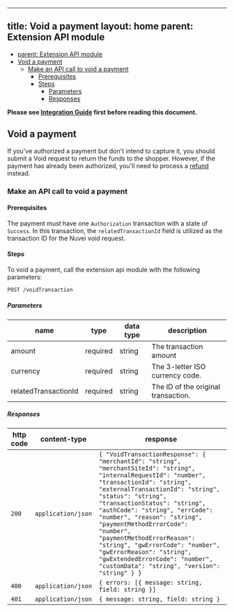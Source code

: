
---
title: Void a payment
layout: home
parent: Extension API module
---
- [parent: Extension API module](#parent-extension-api-module)
- [Void a payment](#void-a-payment)
  - [Make an API call to void a payment](#make-an-api-call-to-void-a-payment)
    - [Prerequisites](#prerequisites)
    - [Steps](#steps)
      - [Parameters](#parameters)
      - [Responses](#responses)


**Please see [Integration Guide](IntegrationGuide.md) first before reading this document.**

## Void a payment

If you've authorized a payment but don't intend to capture it, you should submit a Void request to return the funds to the shopper. However, if the payment has already been authorized, you'll need to process a [refund](./Refund.md) instead.

### Make an API call to void a payment

#### Prerequisites

The payment must have one `Authorization` transaction with a state of `Success`. In this transaction, the `relatedTransactionId` field is utilized as the transaction ID for the Nuvei void request.

#### Steps

To void a payment, call the extension api module with the following parameters:

```bash
POST /voidTransaction
```

##### Parameters

| name                 | type     | data type | description                         |
| -------------------- | -------- | --------- | ----------------------------------- |
| amount               | required | string    | The transaction amount              |
| currency             | required | string    | The 3-letter ISO currency code.     |
| relatedTransactionId | required | string    | The ID of the original transaction. |

##### Responses

| http code | content-type       | response                                                                                                                                                                                                                                                                                                                                                                                                                                                                                                           |
| --------- | ------------------ | ------------------------------------------------------------------------------------------------------------------------------------------------------------------------------------------------------------------------------------------------------------------------------------------------------------------------------------------------------------------------------------------------------------------------------------------------------------------------------------------------------------------ |
| `200`     | `application/json` | `{ "VoidTransactionResponse": { "merchantId": "string", "merchantSiteId": "string", "internalRequestId": "number", "transactionId": "string", "externalTransactionId": "string", "status": "string", "transactionStatus": "string", "authCode": "string", "errCode": "number", "reason": "string", "paymentMethodErrorCode": "number", "paymentMethodErrorReason": "string", "gwErrorCode": "number", "gwErrorReason": "string", "gwExtendedErrorCode": "number", "customData": "string", "version": "string" } }` |
| `400`     | `application/json` | `{ errors: [{ message: string, field: string }]`                                                                                                                                                                                                                                                                                                                                                                                                                                                                   |
| `401`     | `application/json` | `{ message: string, field: string }`                                                                                                                                                                                                                                                                                                                                                                                                                                                                               |


